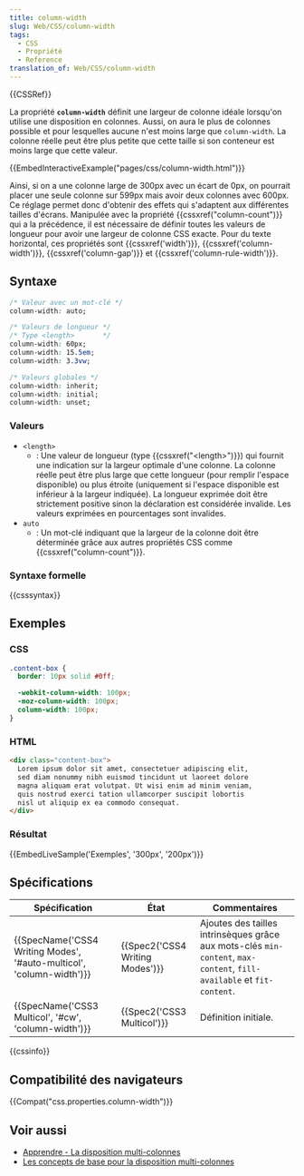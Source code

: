 ```yaml
---
title: column-width
slug: Web/CSS/column-width
tags:
  - CSS
  - Propriété
  - Reference
translation_of: Web/CSS/column-width
---
```


{{CSSRef}}

La propriété **`column-width`** définit une largeur de colonne idéale lorsqu'on utilise une disposition en colonnes. Aussi, on aura le plus de colonnes possible et pour lesquelles aucune n'est moins large que `column-width`. La colonne réelle peut être plus petite que cette taille si son conteneur est moins large que cette valeur.

{{EmbedInteractiveExample("pages/css/column-width.html")}}

Ainsi, si on a une colonne large de 300px avec un écart de 0px, on pourrait placer une seule colonne sur 599px mais avoir deux colonnes avec 600px. Ce réglage permet donc d'obtenir des effets qui s'adaptent aux différentes tailles d'écrans. Manipulée avec la propriété {{cssxref("column-count")}} qui a la précédence, il est nécessaire de définir toutes les valeurs de longueur pour avoir une largeur de colonne CSS exacte. Pour du texte horizontal, ces propriétés sont {{cssxref('width')}}, {{cssxref('column-width')}}, {{cssxref('column-gap')}} et {{cssxref('column-rule-width')}}.

## Syntaxe

```css
/* Valeur avec un mot-clé */
column-width: auto;

/* Valeurs de longueur */
/* Type <length>       */
column-width: 60px;
column-width: 15.5em;
column-width: 3.3vw;

/* Valeurs globales */
column-width: inherit;
column-width: initial;
column-width: unset;
```

### Valeurs

- `<length>`
  - : Une valeur de longueur (type {{cssxref("&lt;length&gt;")}}) qui fournit une indication sur la largeur optimale d'une colonne. La colonne réelle peut être plus large que cette longueur (pour remplir l'espace disponible) ou plus étroite (uniquement si l'espace disponible est inférieur à la largeur indiquée). La longueur exprimée doit être strictement positive sinon la déclaration est considérée invalide. Les valeurs exprimées en pourcentages sont invalides.
- `auto`
  - : Un mot-clé indiquant que la largeur de la colonne doit être déterminée grâce aux autres propriétés CSS comme {{cssxref("column-count")}}.

### Syntaxe formelle

{{csssyntax}}

## Exemples

### CSS

```css
.content-box {
  border: 10px solid #0ff;

  -webkit-column-width: 100px;
  -moz-column-width: 100px;
  column-width: 100px;
}
```

### HTML

```html
<div class="content-box">
  Lorem ipsum dolor sit amet, consectetuer adipiscing elit,
  sed diam nonummy nibh euismod tincidunt ut laoreet dolore
  magna aliquam erat volutpat. Ut wisi enim ad minim veniam,
  quis nostrud exerci tation ullamcorper suscipit lobortis
  nisl ut aliquip ex ea commodo consequat.
</div>
```

### Résultat

{{EmbedLiveSample('Exemples', '300px', '200px')}}

## Spécifications

| Spécification                                                                                | État                                     | Commentaires                                                                                                          |
| -------------------------------------------------------------------------------------------- | ---------------------------------------- | --------------------------------------------------------------------------------------------------------------------- |
| {{SpecName('CSS4 Writing Modes', '#auto-multicol', 'column-width')}} | {{Spec2('CSS4 Writing Modes')}} | Ajoutes des tailles intrinsèques grâce aux mots-clés `min-content`, `max-content`, `fill-available` et `fit-content`. |
| {{SpecName('CSS3 Multicol', '#cw', 'column-width')}}                         | {{Spec2('CSS3 Multicol')}}     | Définition initiale.                                                                                                  |

{{cssinfo}}

## Compatibilité des navigateurs

{{Compat("css.properties.column-width")}}

## Voir aussi

- [Apprendre - La disposition multi-colonnes](/fr/docs/Learn/CSS/CSS_layout/Multiple-column_Layout)
- [Les concepts de base pour la disposition multi-colonnes](/fr/docs/Web/CSS/CSS_Columns/Basic_Concepts_of_Multicol)
